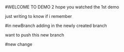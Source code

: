 #WELCOME TO DEMO 2
hope you watched the 1st demo

just writing to know if i remember

#in newBranch
adding in the newly created branch

want to push this new branch

#new change
